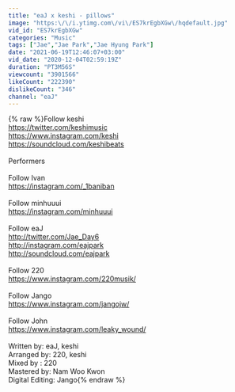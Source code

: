 ```yaml
---
title: "eaJ x keshi - pillows"
image: "https:\/\/i.ytimg.com\/vi\/ES7krEgbXGw\/hqdefault.jpg"
vid_id: "ES7krEgbXGw"
categories: "Music"
tags: ["Jae","Jae Park","Jae Hyung Park"]
date: "2021-06-19T12:46:07+03:00"
vid_date: "2020-12-04T02:59:19Z"
duration: "PT3M56S"
viewcount: "3901566"
likeCount: "222390"
dislikeCount: "346"
channel: "eaJ"
---
```

{% raw %}Follow keshi<br /><a rel="nofollow" target="blank" href="https://twitter.com/keshimusic">https://twitter.com/keshimusic</a><br /><a rel="nofollow" target="blank" href="https://www.instagram.com/keshi">https://www.instagram.com/keshi</a><br /><a rel="nofollow" target="blank" href="https://soundcloud.com/keshibeats">https://soundcloud.com/keshibeats</a><br /><br />Performers<br /><br />Follow Ivan<br /><a rel="nofollow" target="blank" href="https://instagram.com/_1baniban">https://instagram.com/_1baniban</a><br /><br />Follow minhuuui<br /><a rel="nofollow" target="blank" href="https://instagram.com/minhuuui">https://instagram.com/minhuuui</a><br /><br />Follow eaJ<br /><a rel="nofollow" target="blank" href="http://twitter.com/Jae_Day6">http://twitter.com/Jae_Day6</a><br /><a rel="nofollow" target="blank" href="http://instagram.com/eajpark">http://instagram.com/eajpark</a><br /><a rel="nofollow" target="blank" href="http://soundcloud.com/eajpark">http://soundcloud.com/eajpark</a><br /><br />Follow 220<br /><a rel="nofollow" target="blank" href="https://www.instagram.com/220musik/">https://www.instagram.com/220musik/</a><br /><br />Follow Jango<br /><a rel="nofollow" target="blank" href="https://www.instagram.com/jangojw/">https://www.instagram.com/jangojw/</a><br /><br />Follow John<br /><a rel="nofollow" target="blank" href="https://www.instagram.com/leaky_wound/">https://www.instagram.com/leaky_wound/</a><br /><br />Written by: eaJ, keshi<br />Arranged by: 220, keshi<br />Mixed by : 220<br />Mastered by: Nam Woo Kwon<br />Digital Editing: Jango{% endraw %}

